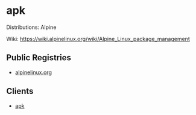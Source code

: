 # apk

Distributions: Alpine

Wiki: https://wiki.alpinelinux.org/wiki/Alpine_Linux_package_management

## Public Registries

- [alpinelinux.org](https://alpinelinux.org/)

## Clients

- [apk](https://git.alpinelinux.org/apk-tools/)
